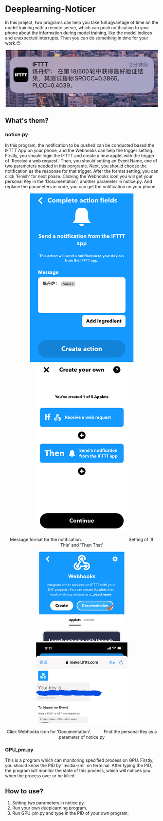 # Deeplearning-Noticer
In this project, two programs can help you take full agvantage of time on the model training with a remote server, which can push notification to your phone about the information during model training, like the model indices and unexpected interrupts. Then you can do something in time for your work.:blush:
<div align=center>
<img src="https://github.com/Gray-OREO/Deeplearning-Noticer/blob/main/images/0.png" width="500px">
</div>

## What's them?
### notice.py
In this program, the notification to be pushed can be conducted based the IFTTT App on your phone, and the Webhooks can help the trigger setting. Firstly, you shoule login the IFTTT and create a new applet with the trigger of 'Receive a web request'. Then, you should setting an Event Name, one of two parameters needed in this porgrame. Next, you should choose the notification as the response for that trigger. After the format setting, you can click 'Finish' for next phase. Clicking the Webhooks icon you will get your personal Key in the 'Documentation', another parameter in notice.py. And replace the parameters in code, you can get the notification on your phone.

<div align=center>
<img src="https://github.com/Gray-OREO/Deeplearning-Noticer/blob/main/images/a.PNG" width="340px">　　　　　　<img src="https://github.com/Gray-OREO/Deeplearning-Noticer/blob/main/images/b.PNG" width="300px">
</div>
<p align="center">
Message format for the notification.　　　　　　　　　　　Setting of 'If This' and 'Then That'
</p>
<div align=center>
<img src="https://github.com/Gray-OREO/Deeplearning-Noticer/blob/main/images/d.jpg" width="280px">　　　　　　<img src="https://github.com/Gray-OREO/Deeplearning-Noticer/blob/main/images/e.jpg" width="300px">
</div>
<p align="center">
Click Webhooks icon for 'Documentation'.　　　Find the personal Key as a parameter of notice.py
</p>

### GPU_pm.py
This is a program which can monitoring specified process on GPU. Firstly, you should know the PID by 'nvidia-smi' on terminal. After typing the PID, the program will monitor the state of this process, which will notices you when the process over or be killed.

## How to use?
1. Setting two parameters in notice.py.
2. Run your own deeplearning program.
3. Run GPU_pm.py and type in the PID of your own program.

